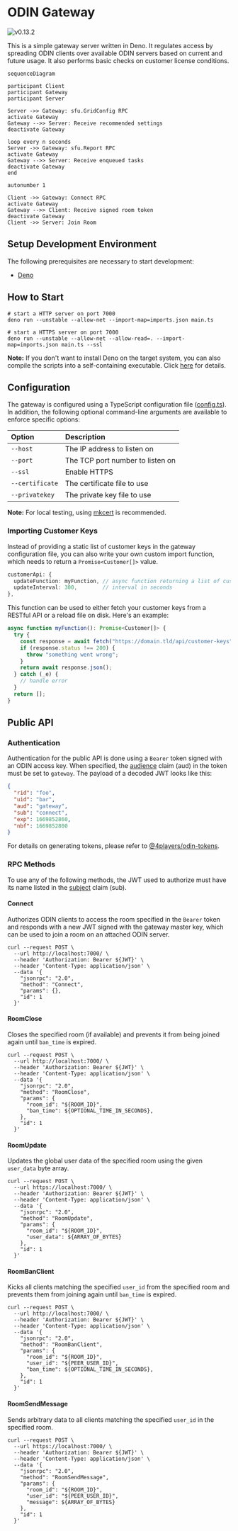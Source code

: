 # ODIN Gateway

![v0.13.2](https://img.shields.io/badge/version-0.13.2-blue?style=for-the-badge)

This is a simple gateway server written in Deno. It regulates access by
spreading ODIN clients over available ODIN servers based on current and future
usage. It also performs basic checks on customer license conditions.

```mermaid
sequenceDiagram

participant Client
participant Gateway
participant Server

Server ->> Gateway: sfu.GridConfig RPC
activate Gateway
Gateway -->> Server: Receive recommended settings
deactivate Gateway

loop every n seconds
Server ->> Gateway: sfu.Report RPC
activate Gateway
Gateway -->> Server: Receive enqueued tasks
deactivate Gateway
end

autonumber 1

Client ->> Gateway: Connect RPC
activate Gateway
Gateway -->> Client: Receive signed room token 
deactivate Gateway
Client ->> Server: Join Room
```

## Setup Development Environment

The following prerequisites are necessary to start development:

- [Deno](https://deno.land/#installation)

## How to Start

```shell
# start a HTTP server on port 7000
deno run --unstable --allow-net --import-map=imports.json main.ts

# start a HTTPS server on port 7000
deno run --unstable --allow-net --allow-read=. --import-map=imports.json main.ts --ssl
```

**Note:** If you don't want to install Deno on the target system, you can also
compile the scripts into a self-containing executable. Click
[here](https://deno.land/manual/tools/compiler) for details.

## Configuration

The gateway is configured using a TypeScript configuration file
([config.ts](https://github.com/4Players/odin-gateway/blob/main/config.ts)). In
addition, the following optional command-line arguments are available to enforce
specific options:

| Option          | Description                      |
| :-------------- | :------------------------------- |
| `--host`        | The IP address to listen on      |
| `--port`        | The TCP port number to listen on |
| `--ssl`         | Enable HTTPS                     |
| `--certificate` | The certificate file to use      |
| `--privatekey`  | The private key file to use      |

**Note:** For local testing, using
[mkcert](https://github.com/FiloSottile/mkcert) is recommended.

### Importing Customer Keys

Instead of providing a static list of customer keys in the gateway configuration
file, you can also write your own custom import function, which needs to return
a `Promise<Customer[]>` value.

```typescript
customerApi: {
  updateFunction: myFunction, // async function returning a list of customers
  updateInterval: 300,        // interval in seconds
},
```

This function can be used to either fetch your customer keys from a RESTful API
or a reload file on disk. Here's an example:

```typescript
async function myFunction(): Promise<Customer[]> {
  try {
    const response = await fetch("https://domain.tld/api/customer-keys");
    if (response.status !== 200) {
      throw "something went wrong";
    }
    return await response.json();
  } catch (_e) {
    // handle error
  }
  return [];
}
```

## Public API

### Authentication

Authentication for the public API is done using a `Bearer` token signed with an
ODIN access key. When specified, the
[audience](https://www.rfc-editor.org/rfc/rfc7519#section-4.1.3) claim (aud) in
the token must be set to `gateway`. The payload of a decoded JWT looks like
this:

```json
{
  "rid": "foo",
  "uid": "bar",
  "aud": "gateway",
  "sub": "connect",
  "exp": 1669852860,
  "nbf": 1669852800
}
```

For details on generating tokens, please refer to
[@4players/odin-tokens](https://github.com/4Players/odin-tokens).

### RPC Methods

To use any of the following methods, the JWT used to authorize must have its
name listed in the
[subject](https://www.rfc-editor.org/rfc/rfc7519#section-4.1.2) claim (sub).

#### Connect

Authorizes ODIN clients to access the room specified in the `Bearer` token and
responds with a new JWT signed with the gateway master key, which can be used to
join a room on an attached ODIN server.

```shell
curl --request POST \
  --url http://localhost:7000/ \
  --header 'Authorization: Bearer ${JWT}' \
  --header 'Content-Type: application/json' \
  --data '{
    "jsonrpc": "2.0",
    "method": "Connect",
    "params": {},
    "id": 1
  }'
```

#### RoomClose

Closes the specified room (if available) and prevents it from being joined again
until `ban_time` is expired.

```shell
curl --request POST \
  --url http://localhost:7000/ \
  --header 'Authorization: Bearer ${JWT}' \
  --header 'Content-Type: application/json' \
  --data '{
    "jsonrpc": "2.0",
    "method": "RoomClose",
    "params": {
      "room_id": "${ROOM_ID}",
      "ban_time": ${OPTIONAL_TIME_IN_SECONDS},
    },
    "id": 1
  }'
```

#### RoomUpdate

Updates the global user data of the specified room using the given `user_data`
byte array.

```shell
curl --request POST \
  --url https://localhost:7000/ \
  --header 'Authorization: Bearer ${JWT}' \
  --header 'Content-Type: application/json' \
  --data '{
    "jsonrpc": "2.0",
    "method": "RoomUpdate",
    "params": {
      "room_id": "${ROOM_ID}",
      "user_data": ${ARRAY_OF_BYTES}
    },
    "id": 1
  }'
```

#### RoomBanClient

Kicks all clients matching the specified `user_id` from the specified room and
prevents them from joining again until `ban_time` is expired.

```shell
curl --request POST \
  --url http://localhost:7000/ \
  --header 'Authorization: Bearer ${JWT}' \
  --header 'Content-Type: application/json' \
  --data '{
    "jsonrpc": "2.0",
    "method": "RoomBanClient",
    "params": {
      "room_id": "${ROOM_ID}",
      "user_id": "${PEER_USER_ID}",
      "ban_time": ${OPTIONAL_TIME_IN_SECONDS},
    },
    "id": 1
  }'
```

#### RoomSendMessage

Sends arbitrary data to all clients matching the specified `user_id` in the
specified room.

```shell
curl --request POST \
  --url https://localhost:7000/ \
  --header 'Authorization: Bearer ${JWT}' \
  --header 'Content-Type: application/json' \
  --data '{
    "jsonrpc": "2.0",
    "method": "RoomSendMessage",
    "params": {
      "room_id": "${ROOM_ID}",
      "user_id": "${PEER_USER_ID}",
      "message": ${ARRAY_OF_BYTES}
    },
    "id": 1
  }'
```
